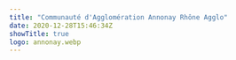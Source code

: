 ```yaml
---
title: "Communauté d'Agglomération Annonay Rhône Agglo"
date: 2020-12-28T15:46:34Z
showTitle: true
logo: annonay.webp
---
```

